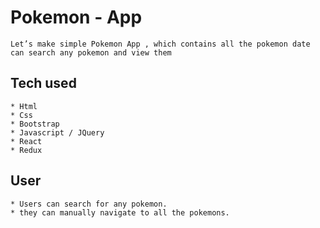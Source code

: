 # Pokemon - App
```
Let’s make simple Pokemon App , which contains all the pokemon date 
can search any pokemon and view them
```


## Tech used
```
* Html
* Css
* Bootstrap
* Javascript / JQuery
* React
* Redux
```
## User 
```
* Users can search for any pokemon.
* they can manually navigate to all the pokemons.
```
